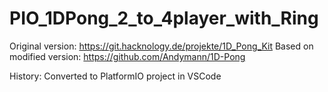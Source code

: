 # PIO_1DPong_2_to_4player_with_Ring

Original version: https://git.hacknology.de/projekte/1D_Pong_Kit
Based on modified version: https://github.com/Andymann/1D-Pong


History:
Converted to PlatformIO project in VSCode
